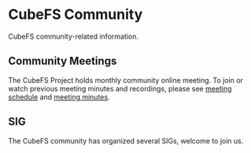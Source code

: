 # CubeFS Community

CubeFS community-related information.

## Community Meetings
The CubeFS Project holds monthly community online meeting. To join or watch previous meeting minutes and recordings, please see [meeting schedule](https://github.com/cubefs/community/wiki/Meeting-Schedule) and [meeting minutes](https://github.com/cubefs/community/wiki/Meeting-Agenda-and-Notes).

## SIG
The CubeFS community has organized several SIGs, welcome to join us.